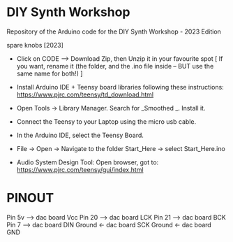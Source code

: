 # DIY Synth Workshop

Repository of the Arduino code for the DIY Synth Workshop - 2023 Edition

spare knobs [2023]

- Click on CODE –> Download Zip, then Unzip  it in your favourite spot [ If you want, rename it (the folder, and the .ino file inside –  BUT use the same name for both!) ]

-  Install Arduino IDE + Teensy board libraries following these instructions:  https://www.pjrc.com/teensy/td_download.html

- Open Tools → Library Manager. Search for _Smoothed _. Install it.

- Connect the Teensy to your Laptop using the micro usb cable. 

- In the Arduino IDE, select the Teensy Board.

- File → Open → Navigate to the folder Start_Here → select Start_Here.ino

- Audio System Design Tool: Open browser, got to:  https://www.pjrc.com/teensy/gui/index.html


# PINOUT

Pin 5v  --> 	dac board Vcc
Pin 20  --> 	dac board LCK
Pin 21  --> 	dac board BCK
Pin 7    --> 	dac board DIN
Ground ← dac board SCK
Ground ← dac board GND





